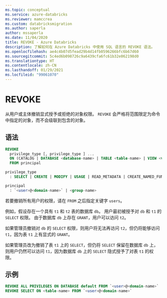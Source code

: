 ```yaml
---
ms.topic: conceptual
ms.service: azure-databricks
ms.reviewer: mamccrea
ms.custom: databricksmigration
ms.author: saperla
author: mssaperla
ms.date: 11/04/2020
title: REVOKE - Azure Databricks
description: 了解如何在 Azure Databricks 中使用 SQL 语言的 REVOKE 语法。
ms.openlocfilehash: ae4c4b07d5fead29b4d14fb0596266bfc6b67d60
ms.sourcegitcommit: 5c4ed6b098726c9a6439cfa6fc61b32e062198d0
ms.translationtype: HT
ms.contentlocale: zh-CN
ms.lasthandoff: 01/29/2021
ms.locfileid: "99061070"
---
```

# <a name="revoke"></a>REVOKE

从用户或主体撤销显式授予或拒绝的对象权限。 ``REVOKE`` 会严格将范围限定为命令中指定的对象，而不会级联到包含的对象。

## <a name="syntax"></a>语法

```sql
REVOKE
  privilege_type [, privilege_type ] ...
  ON (CATALOG | DATABASE <database-name> | TABLE <table-name> | VIEW <view-name> | FUNCTION <function-name> | ANONYMOUS FUNCTION | ANY FILE)
  FROM principal

privilege_type
  : SELECT | CREATE | MODIFY | USAGE | READ_METADATA | CREATE_NAMED_FUNCTION | ALL PRIVILEGES

principal
  : `<user>@<domain-name>` | <group-name>
```

若要撤销所有用户的权限，请在 ``FROM`` 之后指定关键字 ``users``。

例如，假设存在一个具有 ``t1`` 和 ``t2`` 表的数据库 ``db``。 用户最初被授予对 ``db`` 和 ``t1`` 的 ``SELECT`` 权限。 由于数据库 ``db`` 上存在 ``GRANT``，用户可以访问 ``t2``。

如果管理员撤销对 ``db`` 的 ``SELECT`` 权限，则用户将无法再访问 ``t2``，但仍将能够访问 ``t1``，因为表 ``t1`` 上有显式的 ``GRANT``。

如果管理员改为撤销了表 ``t1`` 上的 ``SELECT``，但仍将 ``SELECT`` 保留在数据库 ``db`` 上，则用户仍然可以访问 ``t1``，因为数据库 ``db`` 上的 ``SELECT`` 隐式授予了对表 ``t1`` 的权限。

## <a name="examples"></a>示例

```sql
REVOKE ALL PRIVILEGES ON DATABASE default FROM `<user>@<domain-name>`
REVOKE SELECT ON <table-name> FROM `<user>@<domain-name>`
```